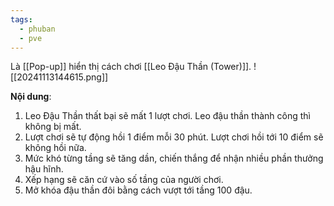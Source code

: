 ```yaml
---
tags:
  - phuban
  - pve
---
```

Là [[Pop-up]] hiển thị cách chơi [[Leo Đậu Thần (Tower)]].
![[20241113144615.png]]

**Nội dung**:
1. Leo Đậu Thần thất bại sẽ mất 1 lượt chơi. Leo đậu thần thành công thì không bị mất.
2. Lượt chơi sẽ tự động hồi 1 điểm mỗi 30 phút. Lượt chơi hồi tới 10 điểm sẽ không hồi nữa.
3. Mức khó từng tầng sẽ tăng dần, chiến thắng để nhận nhiều phần thưởng hậu hĩnh.
4. Xếp hạng sẽ căn cứ vào số tầng của người chơi.
5. Mở khóa đậu thần đôi bằng cách vượt tới tầng 100 đậu.